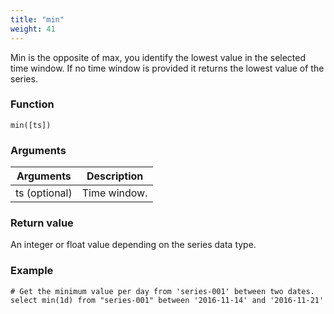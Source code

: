```yaml
---
title: "min"
weight: 41
---
```


Min is the opposite of max, you identify the lowest value in the selected time window. If no time window is provided it returns the lowest value of the series.

### Function

    min([ts])

### Arguments

 Arguments   | Description
 ----------- | -----------
ts (optional) | Time window.

### Return value

An integer or float value depending on the series data type.

### Example

    # Get the minimum value per day from 'series-001' between two dates.
    select min(1d) from "series-001" between '2016-11-14' and '2016-11-21'
